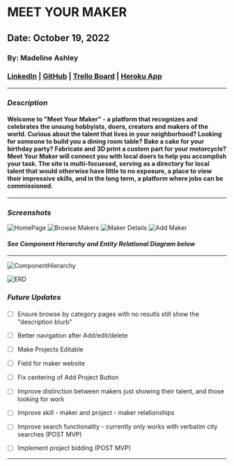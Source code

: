 
# **MEET YOUR MAKER**

## Date: October 19, 2022

### By: Madeline Ashley

### [LinkedIn](https://www.linkedin.com/in/madeline-ashley-11a4413a/) | [GitHub](https://github.com/mashbash2150) | [Trello Board](https://trello.com/invite/b/VHeHUY6Y/ATTIe4ac9d23cda64f2086eee7f786abff77491FF058/meet-your-maker-sei-project-2) | [Heroku App](https://meet-your-maker.herokuapp.com/)

---

### **_Description_**

#### Welcome to "Meet Your Maker" - a platform that recognizes and celebrates the unsung hobbyists, doers, creators and makers of the world. Curious about the talent that lives in your neighborhood?   Looking for someone to build you a dining room table? Bake a cake for your birthday party? Fabricate and 3D print a custom part for your motorcycle?  Meet Your Maker will connect you with local doers to help you accomplish your task.  The site is multi-focuesed, serving as a directory for local talent that would otherwise have little to no exposure, a place to view their impressive skills, and in the long term, a platform where jobs can be commissioned. 

---


### **_Screenshots_**

![HomePage](https://github.com/mashbash2150/MeetYourMaker/blob/main/client/Images/Screen%20Shot%202022-10-30%20at%208.09.17%20PM.png?raw=true)
![Browse Makers](https://github.com/mashbash2150/MeetYourMaker/blob/main/client/Images/Screen%20Shot%202022-10-30%20at%208.09.49%20PM.png?raw=true)
![Maker Details](https://github.com/mashbash2150/MeetYourMaker/blob/main/client/Images/Screen%20Shot%202022-10-30%20at%208.10.02%20PM.png?raw=true)
![Add Maker](https://github.com/mashbash2150/MeetYourMaker/blob/main/client/Images/Screen%20Shot%202022-10-30%20at%208.10.14%20PM.png?raw=true)

#### _See Component Hierarchy and Entity Relational Diagram below_


---
![ComponentHierarchy](https://github.com/mashbash2150/MeetYourMaker/blob/main/client/Images/Screen%20Shot%202022-10-30%20at%207.59.00%20PM.png?raw=true)

![ERD](https://github.com/mashbash2150/MeetYourMaker/blob/main/client/Images/Screen%20Shot%202022-10-30%20at%207.15.30%20PM.png?raw=true)



### **_Future Updates_**

#### 

- [ ] Ensure browse by category pages with no resutls still show the "description blurb"
- [ ] Better navigation after Add/edit/delete
- [ ] Make Projects Editable
- [ ] Field for maker website
- [ ] Fix centering of Add Project Button
- [ ] Improve distinction between makers just showing their talent, and those looking for work
- [ ] Improve skill - maker and project - maker relationships
- [ ] Improve search functionality - currently only works with verbatim city searches  (POST MVP)
- [ ] Implement project bidding  (POST MVP)


---

